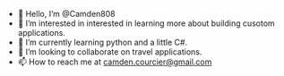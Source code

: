 - 👋 Hello, I’m @Camden808
- 👀 I’m interested in interested in learning more about building cusotom applications.
- 🌱 I’m currently learning python and a little C#.
- 💞️ I’m looking to collaborate on travel applications.
- 📫 How to reach me at camden.courcier@gmail.com

<!---
Camden808/Camden808 is a ✨ special ✨ repository because its `README.md` (this file) appears on your GitHub profile.
You can click the Preview link to take a look at your changes.
--->
